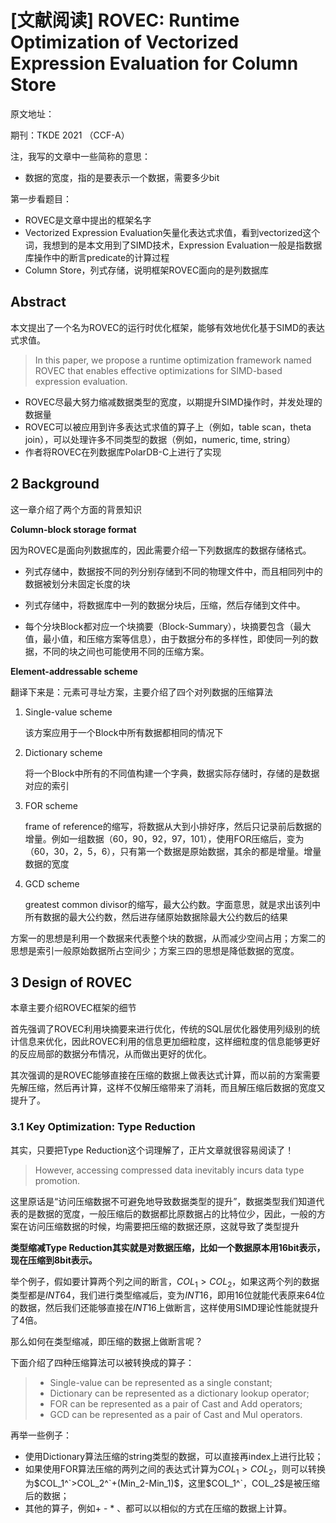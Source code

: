 # [文献阅读] ROVEC: Runtime Optimization of Vectorized Expression Evaluation for Column Store



原文地址：

期刊：TKDE 2021 （CCF-A）



注，我写的文章中一些简称的意思：

- 数据的宽度，指的是要表示一个数据，需要多少bit





第一步看题目：

- ROVEC是文章中提出的框架名字
- Vectorized Expression Evaluation矢量化表达式求值，看到vectorized这个词，我想到的是本文用到了SIMD技术，Expression Evaluation一般是指数据库操作中的断言predicate的计算过程
- Column Store，列式存储，说明框架ROVEC面向的是列数据库



## Abstract

本文提出了一个名为ROVEC的运行时优化框架，能够有效地优化基于SIMD的表达式求值。

> In this paper, we propose a runtime optimization framework named ROVEC that enables effective optimizations for SIMD-based expression evaluation.

- ROVEC尽最大努力缩减数据类型的宽度，以期提升SIMD操作时，并发处理的数据量
- ROVEC可以被应用到许多表达式求值的算子上（例如，table scan，theta join），可以处理许多不同类型的数据（例如，numeric, time, string）
- 作者将ROVEC在列数据库PolarDB-C上进行了实现



## 2 Background

这一章介绍了两个方面的背景知识

**Column-block storage format**

因为ROVEC是面向列数据库的，因此需要介绍一下列数据库的数据存储格式。

- 列式存储中，数据按不同的列分别存储到不同的物理文件中，而且相同列中的数据被划分未固定长度的块
- 列式存储中，将数据库中一列的数据分块后，压缩，然后存储到文件中。

- 每个分块Block都对应一个块摘要（Block-Summary），块摘要包含（最大值，最小值，和压缩方案等信息），由于数据分布的多样性，即使同一列的数据，不同的块之间也可能使用不同的压缩方案。



**Element-addressable scheme**

翻译下来是：元素可寻址方案，主要介绍了四个对列数据的压缩算法

1. Single-value scheme

   该方案应用于一个Block中所有数据都相同的情况下

2. Dictionary scheme

   将一个Block中所有的不同值构建一个字典，数据实际存储时，存储的是数据对应的索引

3. FOR scheme

   frame of reference的缩写，将数据从大到小排好序，然后只记录前后数据的增量。例如一组数据（60，90，92，97，101），使用FOR压缩后，变为（60，30，2，5，6），只有第一个数据是原始数据，其余的都是增量。增量数据的宽度

4. GCD scheme

   greatest common divisor的缩写，最大公约数。字面意思，就是求出该列中所有数据的最大公约数，然后进存储原始数据除最大公约数后的结果

方案一的思想是利用一个数据来代表整个块的数据，从而减少空间占用；方案二的思想是索引一般原始数据所占空间少；方案三四的思想是降低数据的宽度。



## 3 Design of ROVEC

本章主要介绍ROVEC框架的细节

首先强调了ROVEC利用块摘要来进行优化，传统的SQL层优化器使用列级别的统计信息来优化，因此ROVEC利用的信息更加细粒度，这样细粒度的信息能够更好的反应局部的数据分布情况，从而做出更好的优化。

其次强调的是ROVEC能够直接在压缩的数据上做表达式计算，而以前的方案需要先解压缩，然后再计算，这样不仅解压缩带来了消耗，而且解压缩后数据的宽度又提升了。



### 3.1 Key Optimization: Type Reduction

其实，只要把Type Reduction这个词理解了，正片文章就很容易阅读了！

> However, accessing compressed data inevitably incurs data type promotion.

这里原话是“访问压缩数据不可避免地导致数据类型的提升”，数据类型我们知道代表的是数据的宽度，一般压缩后的数据都比原数据占的比特位少，因此，一般的方案在访问压缩数据的时候，均需要把压缩的数据还原，这就导致了类型提升

**类型缩减Type Reduction其实就是对数据压缩，比如一个数据原本用16bit表示，现在压缩到8bit表示。**

举个例子，假如要计算两个列之间的断言，$COL_1>COL_2$，如果这两个列的数据类型都是$INT64$，我们进行类型缩减后，变为$INT16$，即用16位就能代表原来64位的数据，然后我们还能够直接在$INT16$上做断言，这样使用SIMD理论性能就提升了4倍。

那么如何在类型缩减，即压缩的数据上做断言呢？

下面介绍了四种压缩算法可以被转换成的算子：

> - Single-value can be represented as a single constant;
> - Dictionary can be represented as a dictionary lookup operator;
> - FOR can be represented as a pair of Cast and Add operators;
> - GCD can be represented as a pair of Cast and Mul operators.

再举一些例子：

- 使用Dictionary算法压缩的string类型的数据，可以直接再index上进行比较；
- 如果使用FOR算法压缩的两列之间的表达式计算为$COL_1>COL_2$，则可以转换为$COL_1^`>COL_2^`+(Min_2-Min_1)$，这里$COL_1^`，COL_2$是被压缩后的数据；
- 其他的算子，例如+ - \* 、都可以以相似的方式在压缩的数据上计算。







